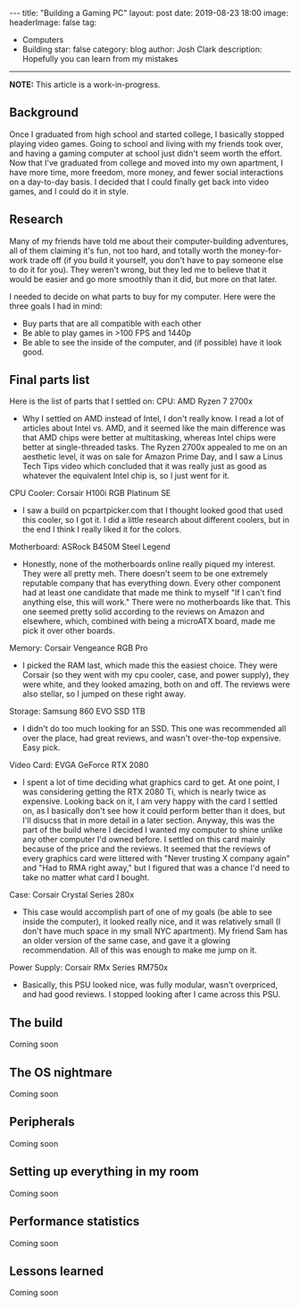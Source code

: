 --- title: "Building a Gaming PC"
layout: post
date: 2019-08-23 18:00 image:
headerImage: false
tag:
- Computers
- Building
star: false
category: blog
author: Josh Clark
description: Hopefully you can learn from my mistakes

---

**NOTE:** This article is a work-in-progress.

## Background
Once I graduated from high school and
started college, I basically stopped playing video games. Going to school and
living with my friends took over, and having a gaming computer at school just
didn't seem worth the effort. Now that I've graduated from college and moved
into my own apartment, I have more time, more freedom, more money, and fewer
social interactions on a day-to-day basis. I decided that I could finally get
back into video games, and I could do it in style.

## Research
Many of my friends have told me about their computer-building
adventures, all of them claiming it's fun, not too hard, and totally worth the
money-for-work trade off (if you build it yourself, you don't have to pay
someone else to do it for you). They weren't wrong, but they led me to believe
that it would be easier and go more smoothly than it did, but more on that
later.

I needed to decide on what parts to buy for my computer. Here were the three
goals I had in mind:
- Buy parts that are all compatible with each other
- Be able to play games in >100 FPS and 1440p
- Be able to see the inside of the computer, and (if possible) have it look good.

## Final parts list
Here is the list of parts that I settled on: CPU: AMD Ryzen
7 2700x
- Why I settled on AMD instead of Intel, I don't really know. I read a lot of
	articles about Intel vs. AMD, and it seemed like the main difference was that
	AMD chips were better at multitasking, whereas Intel chips were better at
	single-threaded tasks. The Ryzen 2700x appealed to me on an aesthetic level,
	it was on sale for Amazon Prime Day, and I saw a Linus Tech Tips video which
	concluded that it was really just as good as whatever the equivalent Intel
	chip is, so I just went for it.

CPU Cooler: Corsair H100i RGB Platinum SE
- I saw a build on pcpartpicker.com that I thought looked good that used this
	cooler, so I got it. I did a little research about different coolers, but in
	the end I think I really liked it for the colors.

Motherboard: ASRock B450M Steel Legend
- Honestly, none of the motherboards online really piqued my interest. They were
	all pretty meh. There doesn't seem to be one extremely reputable company that
	has everything down. Every other component had at least one candidate that
	made me think to myself "If I can't find anything else, this will work." There
	were no motherboards like that. This one seemed pretty solid according to the
	reviews on Amazon and elsewhere, which, combined with being a microATX board,
	made me pick it over other boards.

Memory: Corsair Vengeance RGB Pro
- I picked the RAM last, which made this the easiest choice. They were Corsair
	(so they went with my cpu cooler, case, and power supply), they were white,
	and they looked amazing, both on and off. The reviews were also stellar, so
	I jumped on these right away.

Storage: Samsung 860 EVO SSD 1TB
- I didn't do too much looking for an SSD. This one was recommended all over the
	place, had great reviews, and wasn't over-the-top expensive. Easy pick.

Video Card: EVGA GeForce RTX 2080
- I spent a lot of time deciding what graphics card to get. At one point, I was
	considering getting the RTX 2080 Ti, which is nearly twice as expensive.
	Looking back on it, I am very happy with the card I settled on, as I basically
	don't see how it could perform better than it does, but I'll disucss that in
	more detail in a later section. Anyway, this was the part of the build where
	I decided I wanted my computer to shine unlike any other computer I'd owned
	before. I settled on this card mainly because of the price and the reviews. It
	seemed that the reviews of every graphics card were littered with "Never
	trusting X company again" and "Had to RMA right away," but I figured that was
	a chance I'd need to take no matter what card I bought.

Case: Corsair Crystal Series 280x
- This case would accomplish part of one of my goals (be able to see inside the
	computer), it looked really nice, and it was relatively small (I don't have
	much space in my small NYC apartment). My friend Sam has an older version of
	the same case, and gave it a glowing recommendation. All of this was enough to
	make me jump on it.

Power Supply: Corsair RMx Series RM750x
- Basically, this PSU looked nice, was fully modular, wasn't overpriced, and had
	good reviews. I stopped looking after I came across this PSU.

## The build
Coming soon

## The OS nightmare
Coming soon

## Peripherals
Coming soon

## Setting up everything in my room
Coming soon

## Performance statistics
Coming soon

## Lessons learned
Coming soon
